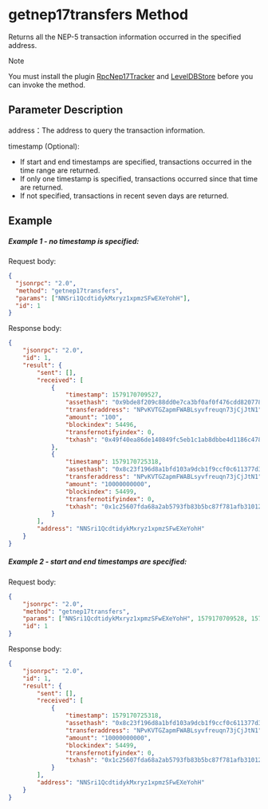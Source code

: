 # getnep17transfers Method

Returns all the NEP-5 transaction information occurred in the specified address.

> [!Note]
>
> You must install the plugin [RpcNep17Tracker](https://github.com/neo-project/neo-plugins/releases) and [LevelDBStore](https://github.com/neo-project/neo-modules/releases) before you can invoke the method.

## Parameter Description

address：The address to query the transaction information.

timestamp (Optional): 

- If start and end timestamps are specified, transactions occurred in the time range are returned.
- If only one timestamp is specified, transactions occurred since that time are returned.
- If not specified, transactions in recent seven days are returned.

## Example

##### Example 1 - no timestamp is specified:

Request body:

```json
{
  "jsonrpc": "2.0",
  "method": "getnep17transfers",
  "params": ["NNSri1QcdtidykMxryz1xpmzSFwEXeYohH"],
  "id": 1
}
```

Response body:

```json
{
    "jsonrpc": "2.0",
    "id": 1,
    "result": {
        "sent": [],
        "received": [
            {
                "timestamp": 1579170709527,
                "assethash": "0x9bde8f209c88dd0e7ca3bf0af0f476cdd8207789",
                "transferaddress": "NPvKVTGZapmFWABLsyvfreuqn73jCjJtN1",
                "amount": "100",
                "blockindex": 54496,
                "transfernotifyindex": 0,
                "txhash": "0x49f40ea86de140849fc5eb1c1ab8dbbe4d1186c47807963a162338d979e79c0f"
            },
            {
                "timestamp": 1579170725318,
                "assethash": "0x8c23f196d8a1bfd103a9dcb1f9ccf0c611377d3b",
                "transferaddress": "NPvKVTGZapmFWABLsyvfreuqn73jCjJtN1",
                "amount": "10000000000",
                "blockindex": 54499,
                "transfernotifyindex": 0,
                "txhash": "0x1c25607fda68a2ab5793fb83b5bc87f781afb310127b440620b4ad176d77fa3d"
            }
        ],
        "address": "NNSri1QcdtidykMxryz1xpmzSFwEXeYohH"
    }
}
```

##### Example 2 - start and end timestamps are specified:

Request body:

```json
{
    "jsonrpc": "2.0",
    "method": "getnep17transfers",
    "params": ["NNSri1QcdtidykMxryz1xpmzSFwEXeYohH", 1579170709528, 1579170725319],
    "id": 1
}
```

Response body: 

```json
{
    "jsonrpc": "2.0",
    "id": 1,
    "result": {
        "sent": [],
        "received": [
            {
                "timestamp": 1579170725318,
                "assethash": "0x8c23f196d8a1bfd103a9dcb1f9ccf0c611377d3b",
                "transferaddress": "NPvKVTGZapmFWABLsyvfreuqn73jCjJtN1",
                "amount": "10000000000",
                "blockindex": 54499,
                "transfernotifyindex": 0,
                "txhash": "0x1c25607fda68a2ab5793fb83b5bc87f781afb310127b440620b4ad176d77fa3d"
            }
        ],
        "address": "NNSri1QcdtidykMxryz1xpmzSFwEXeYohH"
    }
}
```